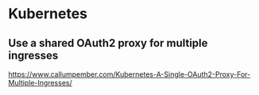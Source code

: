 # Kubernetes

## Use a shared OAuth2 proxy for multiple ingresses

<https://www.callumpember.com/Kubernetes-A-Single-OAuth2-Proxy-For-Multiple-Ingresses/>
